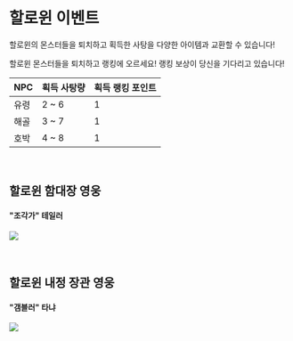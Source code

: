 # 할로윈 이벤트

 할로윈의 몬스터들을 퇴치하고 획득한 사탕을 다양한 아이템과 교환할 수 있습니다!

할로윈 몬스터들을 퇴치하고 랭킹에 오르세요! 랭킹 보상이 당신을 기다리고 있습니다!

| NPC  | 획득 사탕량 | 획득 랭킹 포인트 |
| ---- | ----------- | ---------------- |
| 유령 | 2 ~ 6       | 1                |
| 해골 | 3 ~ 7       | 1                |
| 호박 | 4 ~ 8       | 1                |

<br>

## 할로윈 함대장 영웅

#### "조각가" 테일러

![](http://d3bbxo4nelobc3.cloudfront.net/html/img/help/Event_Hero_Taylor.jpg)

<br>

## 할로윈 내정 장관 영웅

#### "갬블러" 타냐

![](http://d3bbxo4nelobc3.cloudfront.net/html/img/help/Event_Hero_Tanya.jpg)